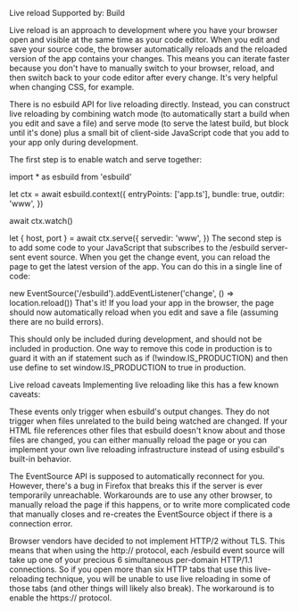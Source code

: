 Live reload
Supported by: Build

Live reload is an approach to development where you have your browser open and visible at the same time as your code editor. When you edit and save your source code, the browser automatically reloads and the reloaded version of the app contains your changes. This means you can iterate faster because you don't have to manually switch to your browser, reload, and then switch back to your code editor after every change. It's very helpful when changing CSS, for example.

There is no esbuild API for live reloading directly. Instead, you can construct live reloading by combining watch mode (to automatically start a build when you edit and save a file) and serve mode (to serve the latest build, but block until it's done) plus a small bit of client-side JavaScript code that you add to your app only during development.

The first step is to enable watch and serve together:

import \* as esbuild from 'esbuild'

let ctx = await esbuild.context({
entryPoints: ['app.ts'],
bundle: true,
outdir: 'www',
})

await ctx.watch()

let { host, port } = await ctx.serve({
servedir: 'www',
})
The second step is to add some code to your JavaScript that subscribes to the /esbuild server-sent event source. When you get the change event, you can reload the page to get the latest version of the app. You can do this in a single line of code:

new EventSource('/esbuild').addEventListener('change', () => location.reload())
That's it! If you load your app in the browser, the page should now automatically reload when you edit and save a file (assuming there are no build errors).

This should only be included during development, and should not be included in production. One way to remove this code in production is to guard it with an if statement such as if (!window.IS_PRODUCTION) and then use define to set window.IS_PRODUCTION to true in production.

Live reload caveats
Implementing live reloading like this has a few known caveats:

These events only trigger when esbuild's output changes. They do not trigger when files unrelated to the build being watched are changed. If your HTML file references other files that esbuild doesn't know about and those files are changed, you can either manually reload the page or you can implement your own live reloading infrastructure instead of using esbuild's built-in behavior.

The EventSource API is supposed to automatically reconnect for you. However, there's a bug in Firefox that breaks this if the server is ever temporarily unreachable. Workarounds are to use any other browser, to manually reload the page if this happens, or to write more complicated code that manually closes and re-creates the EventSource object if there is a connection error.

Browser vendors have decided to not implement HTTP/2 without TLS. This means that when using the http:// protocol, each /esbuild event source will take up one of your precious 6 simultaneous per-domain HTTP/1.1 connections. So if you open more than six HTTP tabs that use this live-reloading technique, you will be unable to use live reloading in some of those tabs (and other things will likely also break). The workaround is to enable the https:// protocol.
